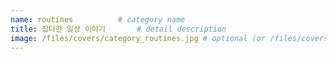 ```yaml
---
name: routines			# category name
title: 잡다한 일상 이야기		# detail description
image: /files/covers/category_routines.jpg # optional (or /files/covers/tag_name.jpg)
---
```



